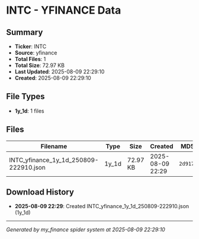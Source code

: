 # INTC - YFINANCE Data

## Summary
- **Ticker**: INTC
- **Source**: yfinance
- **Total Files**: 1
- **Total Size**: 72.97 KB
- **Last Updated**: 2025-08-09 22:29:10
- **Created**: 2025-08-09 22:29:10

## File Types
- **1y_1d**: 1 files

## Files

| Filename | Type | Size | Created | MD5 Hash |
|----------|------|------|---------|----------|
| INTC_yfinance_1y_1d_250809-222910.json | 1y_1d | 72.97 KB | 2025-08-09 22:29 | `2d917930...` |

## Download History

- **2025-08-09 22:29**: Created INTC_yfinance_1y_1d_250809-222910.json (1y_1d)

---
*Generated by my_finance spider system at 2025-08-09 22:29:10*
